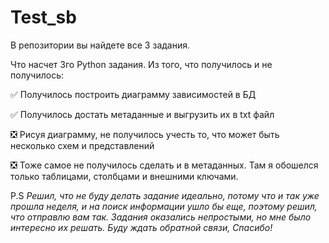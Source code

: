 # Test_sb
В репозитории вы найдете все 3 задания.

Что насчет 3го Python задания. Из того, что получилось и не получилось:

:white_check_mark: Получилось построить диаграмму зависимостей в БД

:white_check_mark: Получилось достать метаданные и выгрузить их в txt файл

:negative_squared_cross_mark: Рисуя диаграмму, не получилось учесть то, что может быть несколько схем и представлений

:negative_squared_cross_mark: Тоже самое не получилось сделать и в метаданных. Там я обошелся только таблицами, столбцами и внешними ключами.


P.S *Решил, что не буду делать задание идеально, потому что и так уже прошла неделя, и на поиск информации ушло бы еще, поэтому решил, что отправлю вам так. Задания оказались непростыми, но мне было интересно их решать. Буду ждать обратной связи, Спасибо!*
